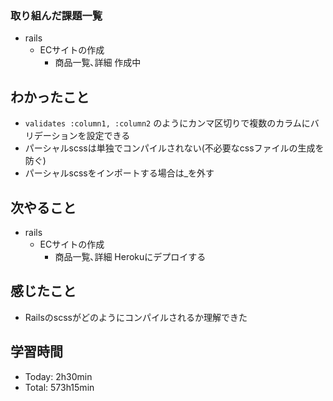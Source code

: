 ### 取り組んだ課題一覧
- rails
  - ECサイトの作成
    - 商品一覧､詳細 作成中
## わかったこと
- `validates :column1, :column2` のようにカンマ区切りで複数のカラムにバリデーションを設定できる
- パーシャルscssは単独でコンパイルされない(不必要なcssファイルの生成を防ぐ)
- パーシャルscssをインポートする場合は_を外す
## 次やること
- rails
  - ECサイトの作成
    - 商品一覧､詳細 Herokuにデプロイする
## 感じたこと
- Railsのscssがどのようにコンパイルされるか理解できた
## 学習時間
- Today: 2h30min
- Total: 573h15min